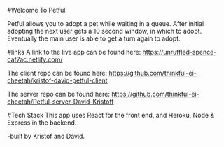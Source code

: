 #Welcome To Petful

Petful allows you to adopt a pet while waiting in a queue. After initial adopting the next user gets a 10 second window, in which to adopt. Eventually the main user is able to get a turn again to adopt.

#links
A link to the live app can be found here: https://unruffled-spence-caf7ac.netlify.com/

The client repo can be found here:
https://github.com/thinkful-ei-cheetah/kristof-david-petful-client

The server repo can be found here:
https://github.com/thinkful-ei-cheetah/Petful-server-David-Kristoff

#Tech Stack
This app uses React for the front end, and Heroku, Node & Express in the backend.


-built by Kristof and David.



